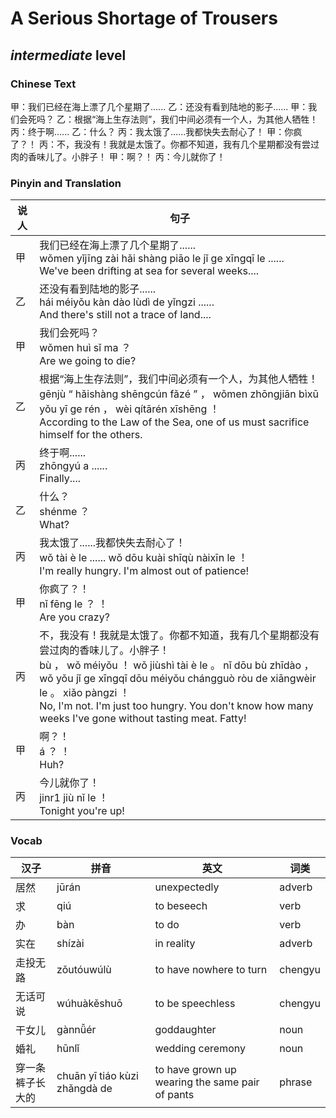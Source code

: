 # A Serious Shortage of Trousers
## *intermediate* level

### Chinese Text
甲：我们已经在海上漂了几个星期了......
乙：还没有看到陆地的影子......
甲：我们会死吗？
乙：根据“海上生存法则”，我们中间必须有一个人，为其他人牺牲！
丙：终于啊......
乙：什么？
丙：我太饿了......我都快失去耐心了！
甲：你疯了？！
丙：不，我没有！我就是太饿了。你都不知道，我有几个星期都没有尝过肉的香味儿了。小胖子！
甲：啊？！
丙：今儿就你了！

### Pinyin and Translation
|说人|句子|
|----|----|
|甲|我们已经在海上漂了几个星期了......<br />wǒmen yǐjīng zài hǎi shàng piāo le jǐ ge xīngqī le ......<br />We've been drifting at sea for several weeks....|
|乙|还没有看到陆地的影子......<br />hái méiyǒu kàn dào lùdì de yǐngzi ......<br />And there's still not a trace of land....|
|甲|我们会死吗？<br />wǒmen huì sǐ ma ？<br />Are we going to die?|
|乙|根据“海上生存法则”，我们中间必须有一个人，为其他人牺牲！<br />gēnjù “ hǎishàng shēngcún fǎzé ” ， wǒmen zhōngjiān bìxū yǒu yī ge rén ， wèi qítārén xīshēng ！<br />According to the Law of the Sea, one of us must sacrifice himself for the others.|
|丙|终于啊......<br />zhōngyú a ......<br />Finally....|
|乙|什么？<br />shénme ？<br />What?|
|丙|我太饿了......我都快失去耐心了！<br />wǒ tài è le ...... wǒ dōu kuài shīqù nàixīn le ！<br />I'm really hungry. I'm almost out of patience!|
|甲|你疯了？！<br />nǐ fēng le ？ ！<br />Are you crazy?|
|丙|不，我没有！我就是太饿了。你都不知道，我有几个星期都没有尝过肉的香味儿了。小胖子！<br />bù ， wǒ méiyǒu ！ wǒ jiùshì tài è le 。 nǐ dōu bù zhīdào ， wǒ yǒu jǐ ge xīngqī dōu méiyǒu chángguò ròu de xiāngwèir le 。 xiǎo pàngzi ！<br />No, I'm not. I'm just too hungry. You don't know how many weeks I've gone without tasting meat. Fatty!|
|甲|啊？！<br />á ？ ！<br />Huh?|
|丙|今儿就你了！<br />jinr1 jiù nǐ le ！<br />Tonight you're up!|
### Vocab
|汉子|拼音|英文|词类|
|----|----|----|----|
|居然|jūrán|unexpectedly|adverb|
|求|qiú|to beseech|verb|
|办|bàn|to do|verb|
|实在|shízài|in reality|adverb|
|走投无路|zǒutóuwúlù|to have nowhere to turn|chengyu|
|无话可说|wúhuàkěshuō|to be speechless|chengyu|
|干女儿|gànnǚér|goddaughter|noun|
|婚礼|hūnlǐ|wedding ceremony|noun|
|穿一条裤子长大的|chuān yī tiáo kùzi zhǎngdà de|to have grown up wearing the same pair of pants|phrase|